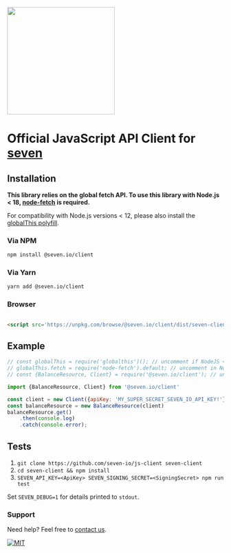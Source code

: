<img src="https://www.seven.io/wp-content/uploads/Logo.svg" width="250" />

# Official JavaScript API Client for [seven](https://www.seven.io)

## Installation

**This library relies on the global fetch API. To use this library with
Node.js < 18, [node-fetch](https://github.com/node-fetch/node-fetch) is required.**

For compatibility with Node.js versions < 12, please also install
the [globalThis polyfill](https://github.com/es-shims/globalThis).

### Via NPM

```bash
npm install @seven.io/client
```

### Via Yarn

```bash
yarn add @seven.io/client
```

### Browser

```html

<script src='https://unpkg.com/browse/@seven.io/client/dist/seven-client.umd.cjs'></script>
```

## Example

```javascript
// const globalThis = require('globalthis')(); // uncomment if NodeJS < NodeJS versions < 12
// globalThis.fetch = require('node-fetch').default; // uncomment in NodeJS environments
// const {BalanceResource, Client} = require('@seven.io/client'); // uncomment in NodeJS environments

import {BalanceResource, Client} from '@seven.io/client'

const client = new Client({apiKey: 'MY_SUPER_SECRET_SEVEN_IO_API_KEY!'})
const balanceResource = new BalanceResource(client)
balanceResource.get()
    .then(console.log)
    .catch(console.error);
```

## Tests

1. `git clone https://github.com/seven-io/js-client seven-client`
2. `cd seven-client && npm install`
3. `SEVEN_API_KEY=<ApiKey> SEVEN_SIGNING_SECRET=<SigningSecret> npm run test`

Set `SEVEN_DEBUG=1` for details printed to `stdout`.

### Support

Need help? Feel free to [contact us](https://www.seven.io/en/company/contact/).

[![MIT](https://img.shields.io/badge/License-MIT-teal.svg)](LICENSE)
